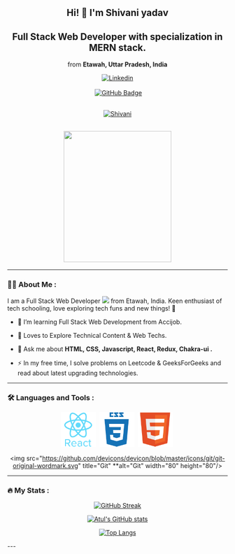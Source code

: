 <h2 color="blue" align="center">Hi! 👋 I'm Shivani yadav </h2>

   <h2 color="blue" align="center">Full Stack Web Developer with specialization in MERN stack.</h2>
   <p color="blue" align="center">from <b>Etawah, Uttar Pradesh, India</b></p>
    <div id="badges" align="center">
     <a href="https://www.linkedin.com/in/shivani-yadav-93909a1a0/">
      <img height="27.5px" src="https://img.shields.io/badge/LinkedIn-blue?style=flat&logo=linkedin&logoColor=white" alt="Linkedin"/>
    </a>
  </div>
  <br>
  <div align="center">
  <img height="22.5px" src="https://komarev.com/ghpvc/?username=Shivaniyadav-23&style=flat&color=orange" alt=""/>
<a href="https://github.com/Shivaniyadav-23?tab=followers"><img height="22.5px" src="https://img.shields.io/github/followers/Shivaniyadav-23?label=Followers&style=flat&color=important" alt="GitHub Badge"></a>
 </div>
  <br>

  <p align="center"> <a href="https://github.com/ryo-ma/github-profile-trophy"><img src="https://github-profile-trophy.vercel.app/?username=Shivaniyadav-23&margin-w=15&margin-h=15" alt="Shivani" /></a> </p>

 <br>
<div id="header" align="center">
 <div align="center">
  <img src="https://utsav-katiyar.netlify.app/static/media/skills.9fb771fb.gif" width="70%" height="300"/>
</div>
</div>
<hr>

### :man_technologist: About Me :

I am a Full Stack Web Developer <img src="https://media.giphy.com/media/WUlplcMpOCEmTGBtBW/giphy.gif" width="30"> from Etawah, India. Keen enthusiast of tech schooling, love exploring tech funs and new things! 👀
- :telescope: I’m learning Full Stack Web Development from Accijob.

- :seedling: Loves to Explore Technical Content & Web Techs.
- 💬 Ask me about **HTML, CSS, Javascript, React, Redux, Chakra-ui .**

- :zap: In my free time, I solve problems on  Leetcode & GeeksForGeeks and read about latest upgrading technologies.


---

### :hammer_and_wrench: Languages and Tools :
<div align="center">
<div>
  <img src="https://github.com/devicons/devicon/blob/master/icons/react/react-original-wordmark.svg" title="React" alt="React" width="80" height="80"/>&nbsp;
  <!--<img src="https://github.com/devicons/devicon/blob/master/icons/redux/redux-original.svg" title="Redux" alt="Redux " width="40" height="40"/>&nbsp;-->
  <img src="https://github.com/devicons/devicon/blob/master/icons/css3/css3-plain-wordmark.svg"  title="CSS3" alt="CSS" width="80" height="80"/>&nbsp;
  <img src="https://github.com/devicons/devicon/blob/master/icons/html5/html5-original.svg" title="HTML5" alt="HTML" width="80" height="80"/>&nbsp;
  
  <img src="https://github.com/devicons/devicon/blob/master/icons/git/git-original-wordmark.svg" title="Git" **alt="Git" width="80" height="80"/>
</div>
</div>

---

### :fire: My Stats :
<div align="center">

[![GitHub Streak](http://github-readme-streak-stats.herokuapp.com?user=Shivaniyadav-23&theme=radical&background=000000)](https://github.com/Shivaniyadav-23)

[![Atul's GitHub stats](https://github-readme-stats.vercel.app/api?username=Shivaniyadav-23&theme=radical)](https://github.com/Shivaniyadav-23)

[![Top Langs](https://github-readme-stats.vercel.app/api/top-langs/?username=Shivaniyadav-23&layout=compact&theme=radical)](https://github.com/Shivaniyadav-23)
</div>
---
